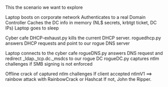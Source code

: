 This the scenario we want to explore

Laptop boots on corporate network
   Authenticates to a real Domain Controller
   Caches the DC info in memory (NL$ secrets, krbtgt ticket, DC IPs)
   Laptop goes to sleep

Cyber cafe
   DHCP-exhaust.py kills the current DHCP server.
   roguedhcp.py answers DHCP requests and point to our rogue DNS server

Laptop connects to the cyber cafe
   rogueDNS.py answers DNS request and redirect _ldap._tcp.dc._msdcs to our rogue DC
   rogueDC.py captures ntlm challenges if SMB signing is not enforced
   
Offline crack of captured ntlm challenges
   If client accepted ntlmV1 ==> rainbow attack with RainbowCrack or Hashcat 
   If not, John the Ripper.
